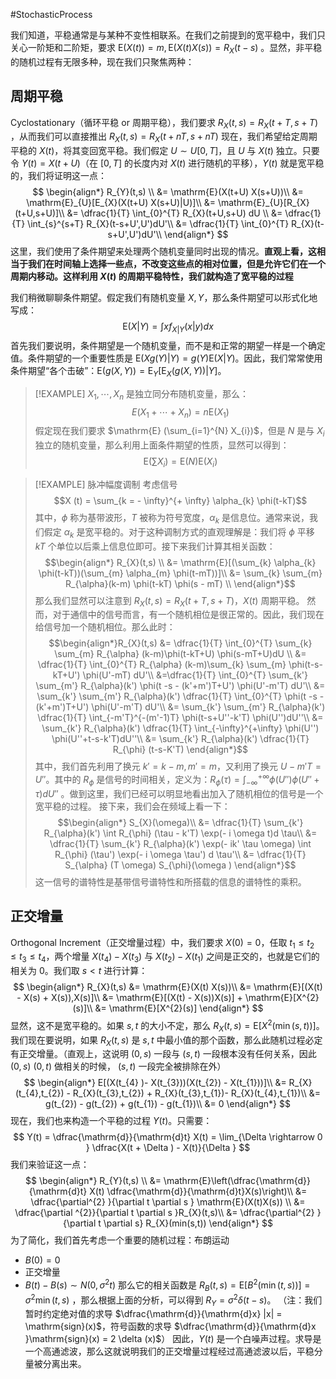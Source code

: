 #StochasticProcess 

我们知道，平稳通常是与某种不变性相联系。在我们之前提到的宽平稳中，我们只关心一阶矩和二阶矩，要求 $\mathrm{E}(X (t)) = m,\mathrm{E}(X (t) X (s)) = R_{X}(t-s)$ 。显然，非平稳的随机过程有无限多种，现在我们只聚焦两种：

## 周期平稳
Cyclostationary（循环平稳 or 周期平稳），我们要求 $R_{X}(t, s) = R_{X}(t+T,s+T)$ ，从而我们可以直接推出 $R_{X}(t, s) = R_{X}(t+nT,s+nT)$
现在，我们希望给定周期平稳的 $X(t)$，将其变回宽平稳。我们假定 $U \sim U [0,T]$，且 $U$ 与 $X(t)$ 独立。只要令 $Y (t) = X(t+U)$（在 $[0,T]$ 的长度内对 $X(t)$ 进行随机的平移），$Y (t)$ 就是宽平稳的，我们将证明这一点：
$$
\begin{align*}
R_{Y}(t,s) \\
&= \mathrm{E}(X(t+U) X(s+U))\\
&= \mathrm{E}_{U}[E_{X}(X(t+U) X(s+U)|U)]\\
&= \mathrm{E}_{U}[R_{X}(t+U,s+U)]\\
&= \dfrac{1}{T} \int_{0}^{T} R_{X}(t+U,s+U) dU \\
&= \dfrac{1}{T} \int_{s}^{s+T} R_{X}(t-s+U',U')dU'\\
&= \dfrac{1}{T} \int_{0}^{T} R_{X}(t-s+U',U')dU'\\
\end{align*}
$$
这里，我们使用了条件期望来处理两个随机变量同时出现的情况。**直观上看，这相当于我们在时间轴上选择一些点，不改变这些点的相对位置，但是允许它们在一个周期内移动。这样利用 $X(t)$ 的周期平稳特性，我们就构造了宽平稳的过程** 

我们稍微聊聊条件期望。假定我们有随机变量 $X,Y$，那么条件期望可以形式化地写成：
$$
\mathrm{E}(X|Y) = \int  x f_{X|Y} (x|y)dx
$$
首先我们要说明，条件期望是一个随机变量，而不是和正常的期望一样是一个确定值。条件期望的一个重要性质是 $\mathrm{E} (Xg (Y)|Y) = g(Y)\mathrm{E}(X|Y)$。因此，我们常常使用条件期望“各个击破”：$\mathrm{E}(g (X, Y)) = \mathrm{E}_{Y}[\mathrm{E}_{X} (g(X,Y))|Y]$。

>[!EXAMPLE] 
> $X_{1},\cdots,X_{n}$ 是独立同分布随机变量，那么：
> $$E(X_{1}+ \cdots + X_{n}) = n \mathrm{E}(X_{1})$$
> 假定现在我们要求 $\mathrm{E} (\sum_{i=1}^{N} X_{i})$，但是 $N$ 是与 $X_{i}$ 独立的随机变量，那么利用上面条件期望的性质，显然可以得到：
> $$\mathrm{E}\left(\sum X_{i}\right)= \mathrm{E}(N) \mathrm{E}(X_{i})$$
 
>[!EXAMPLE] 脉冲幅度调制
>考虑信号 
> $$X (t) = \sum_{k = - \infty}^{+ \infty} \alpha_{k} \phi(t-kT)$$
> 其中，$\phi$ 称为基带波形，$T$ 被称为符号宽度，$\alpha_{k}$ 是信息位。通常来说，我们假定 $\alpha_{k}$ 是宽平稳的。对于这种调制方式的直观理解是：我们将 $\phi$ 平移 $kT$ 个单位以后乘上信息位即可。接下来我们计算其相关函数：
> $$\begin{align*}
R_{X}(t,s) \\
&= \mathrm{E}[(\sum_{k} \alpha_{k} \phi(t-kT))(\sum_{m} \alpha_{m} \phi(t-mT))]\\
&= \sum_{k} \sum_{m} R_{\alpha}(k-m) \phi(t-kT) \phi(s - mT) \\
\end{align*}$$
那么我们显然可以注意到 $R_{X}(t, s) = R_{X}(t+T,s+T)$，$X(t)$ 周期平稳。
然而，对于通信中的信号而言，有一个随机相位是很正常的。因此，我们现在给信号加一个随机相位。那么此时：$$\begin{align*}R_{X}(t,s) &= \dfrac{1}{T} \int_{0}^{T} \sum_{k} \sum_{m} R_{\alpha} (k-m)\phi(t-kT+U) \phi(s-mT+U)dU \\
&= \dfrac{1}{T} \int_{0}^{T} R_{\alpha} (k-m)\sum_{k} \sum_{m} \phi(t-s-kT+U') \phi(U'-mT) dU'\\
&=\dfrac{1}{T} \int_{0}^{T} \sum_{k'} \sum_{m'} R_{\alpha}(k') \phi(t -s - (k'+m')T+U') \phi(U'-m'T) dU'\\
&= \sum_{k'} \sum_{m'} R_{\alpha}(k') \dfrac{1}{T} \int_{0}^{T} \phi(t -s - (k'+m')T+U') \phi(U'-m'T) dU'\\
&= \sum_{k'} \sum_{m'} R_{\alpha}(k') \dfrac{1}{T} \int_{-m'T}^{-(m'-1)T} \phi(t-s+U''-k'T) \phi(U'')dU''\\
&= \sum_{k'} R_{\alpha}(k') \dfrac{1}{T} \int_{-\infty}^{+\infty} \phi(U'') \phi(U''+t-s-k'T)dU''\\
&= \sum_{k'} R_{\alpha}(k') \dfrac{1}{T} R_{\phi}  (t-s-K'T)
\end{align*}$$
其中，我们首先利用了换元 $k' = k - m ,m' = m$，又利用了换元 $U- m'T = U''$。其中的 $R_{\phi}$ 是信号的时间相关，定义为：$R_{\phi}(\tau) = \int_{-\infty}^{+\infty} \phi (U'') \phi (U''+ \tau) dU''$ 。做到这里，我们已经可以明显地看出加入了随机相位的信号是一个宽平稳的过程。
接下来，我们会在频域上看一下：$$\begin{align*} S_{X}(\omega)\\
&= \dfrac{1}{T} \sum_{k'} R_{\alpha}(k') \int R_{\phi} (\tau - k'T) \exp(- i \omega t)d \tau\\
&= \dfrac{1}{T} \sum_{k'} R_{\alpha}(k') \exp(- ik' \tau \omega) \int R_{\phi} (\tau') \exp(- i \omega \tau') d \tau'\\
&= \dfrac{1}{T} S_{\alpha} (T \omega) S_{\phi}(\omega )
\end{align*}$$
这一信号的谱特性是基带信号谱特性和所搭载的信息的谱特性的乘积。

## 正交增量
Orthogonal Increment（正交增量过程）中，我们要求 $X (0) = 0$，任取 $t_{1}\le t_{2} \le t_{3} \le t_{4}$，两个增量 $X (t_{4})- X(t_{3})$ 与 $X (t_{2}) - X(t_{1})$ 之间是正交的，也就是它们的相关为 0。我们取 $s<t$ 进行计算：
$$
\begin{align*}
R_{X}(t,s) &= \mathrm{E}(X(t) X(s))\\
&= \mathrm{E}[(X(t) - X(s) + X(s)),X(s)]\\
&= \mathrm{E}[(X(t) - X(s))X(s)] + \mathrm{E}[X^{2}(s)]\\
&= \mathrm{E}[X^{2}(s)]
\end{align*}
$$
显然，这不是宽平稳的。如果 $s,t$ 的大小不定，那么 $R_{X}(t, s) = \mathrm{E}[X^{2}(\min(s,t))]$。我们现在要说明，如果 $R_{X}(t,s)$ 是 $s,t$ 中最小值的那个函数，那么此随机过程必定有正交增量。（直观上，这说明 $(0,s)$ 一段与 $(s,t)$ 一段根本没有任何关系，因此 $(0, s)\ (0,t)$ 做相关的时候， $(s,t)$ 一段完全被排除在外）
$$
\begin{align*}
E[(X(t_{4} )- X(t_{3}))(X(t_{2}) - X(t_{1}))]\\
&= R_{X}(t_{4},t_{2}) - R_{X}(t_{3},t_{2}) + R_{X}(t_{3},t_{1})- R_{X}(t_{4},t_{1})\\
&= g(t_{2}) - g(t_{2}) + g(t_{1}) - g(t_{1})\\
&= 0 
\end{align*}
$$
现在，我们也来构造一个平稳的过程 $Y(t)$。只需要：
$$
Y(t) = \dfrac{\mathrm{d}}{\mathrm{d}t} X(t) = \lim_{\Delta \rightarrow 0 } \dfrac{X(t + \Delta ) - X(t)}{\Delta }
$$
我们来验证这一点：
$$
\begin{align*}
R_{Y}(t,s) \\
&= \mathrm{E}\left(\dfrac{\mathrm{d}}{\mathrm{d}t} X(t) \dfrac{\mathrm{d}}{\mathrm{d}t}X(s)\right)\\
&= \dfrac{\partial^{2} }{\partial t \partial s } \mathrm{E}(X(t)X(s)) \\
&= \dfrac{\partial ^{2}}{\partial t \partial s }R_{X}(t,s)\\
&= \dfrac{\partial^{2} }{\partial t \partial s} R_{X}(min(s,t))
\end{align*}
$$
为了简化，我们首先考虑一个重要的随机过程：布朗运动
- $B (0) = 0$
- 正交增量
- $B (t) - B (s) \sim N(0,\sigma^{2}t)$
那么它的相关函数是 $R_{B}(t, s) = \mathrm{E}[B^{2} (\min (t, s))] = \sigma^{2} \min(t,s)$ ，那么根据上面的分析，可以得到 $R_{Y} = \sigma^{2} \delta(t-s)$。
（注：我们暂时约定绝对值的求导 $\dfrac{\mathrm{d}}{\mathrm{d}x} |x| = \mathrm{sign}(x)$，符号函数的求导 $\dfrac{\mathrm{d}}{\mathrm{d}x }\mathrm{sign}(x) = 2 \delta (x)$） 
因此，$Y(t)$ 是一个白噪声过程。求导是一个高通滤波，那么这就说明我们的正交增量过程经过高通滤波以后，平稳分量被分离出来。








